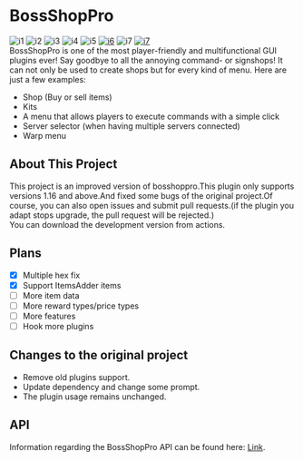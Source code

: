 # BossShopPro
![i1](https://img.shields.io/badge/minecraft-1.16+-blue.svg) ![i2](https://img.shields.io/badge/java-8+-blue.svg) ![i3](https://img.shields.io/github/v/release/lijinhong11/BossShopPro) ![i4](https://img.shields.io/github/downloads/lijinhong11/BossShopPro/total) ![i5](https://img.shields.io/github/license/lijinhong11/BossShopPro) [![i6](https://img.shields.io/github/issues/lijinhong11/BossShopPro)](https://github.com/LinsPMStudio/BossShopPro/issues) ![i7](https://img.shields.io/github/issues-pr/lijinhong11/BossShopPro) [![i7](https://img.shields.io/discord/1018696630008033341)](https://discord.gg/aRacBcKwB6)  
BossShopPro is one of the most player-friendly and multifunctional GUI plugins ever! Say goodbye to all the annoying command- or signshops!
It can not only be used to create shops but for every kind of menu. Here are just a few examples:
* Shop (Buy or sell items)
* Kits
* A menu that allows players to execute commands with a simple click
* Server selector (when having multiple servers connected)
* Warp menu

## About This Project
This project is an improved version of bosshoppro.This plugin only supports versions 1.16 and above.And fixed some bugs of the original project.Of course, you can also open issues and submit pull requests.(if the plugin you adapt stops upgrade, the pull request will be rejected.)  
You can download the development version from actions.

## Plans

* [x] Multiple hex fix
* [x] Support ItemsAdder items
* [ ] More item data
* [ ] More reward types/price types
* [ ] More features
* [ ] Hook more plugins

## Changes to the original project 
* Remove old plugins support.  
* Update dependency and change some prompt.
* The plugin usage remains unchanged.

## API
Information regarding the BossShopPro API can be found here: [Link](https://www.spigotmc.org/wiki/bossshoppro-api/).
